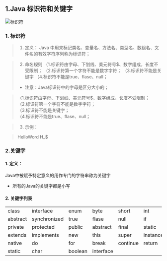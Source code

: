   

 ## 1.Java 标识符和关键字
![标识符](http://i.imgur.com/SbBrK6H.png)
### 1. 标识符
  >1. 定义：
  >   Java 中用来标记类名、变量名、方法名、类型名、数组名、文件名的有效字符序列称为标识符；
  
  >   2. 命名规则
  >   （1.标识符由字母、下划线、美元符号$、数字组成，长度不受限制；
  >   （2.标识符第一个字符不能是数字字符；
  >   （3.标识符不能是关键字
  >   （4.标识符不能是true、flase、null；
  >   - 注意：Java标识符中的字母是区分大小的；
  
 > （1.标识符由字母、下划线、美元符号$、数字组成，长度不受限制；<br>
 > （2.标识符第一个字符不能是数字字符；<br>
 >（3.标识符不能是关键字；<br>
 >（4.标识符不能是true、flase、null；<br>
  
  >   3. 示例：
  
  >   HelloWord H_$
### 2.关键字
#### 1. 定义：
Java中被赋予特定意义的用作专门的字符串称为关键字
- 所有的Java的关键字都是小写

#### 2. 关键字列表
<table>
<tr>
<td>class</td>
<td>interface</td>
<td>enum</td>
<td>byte</td>
<td>short</td>
<td>int</td>
<td>long</td>
<td>float</td>
<td>double</td>
<td>goto</td>

</tr>
<tr>
<td>abstract</td>
<td>synchronized</td>
<td>true</td>
<td>flase</td>
<td>null</td>
<td>if</td>
<td>else</td>
<td>switch</td>
<td>case</td>
<td>defealt</td>

</tr>
<tr>
<td>private</td>
<td>protected</td>
<td>public</td>
<td>abstract</td>
<td>final</td>
<td>static</td>
<td>package</td>
<td>import</td>
<td>void</td>
<td>while</td>
</tr>
<tr>

<td>extends</td>
<td>implements</td>
<td>new</td>
<td>this</td>
<td>super</td>
<td>instanceof</td>
<td>try</td>
<td>catch</td>
<td>finally</td>
<td>throw</td>
</tr>
<tr>
<td>native</td>
<td>do</td>
<td>for</td>
<td>break</td>
<td>continue</td>
<td>return</td>
<td>volatile</td>
<td>transient</td>
<td>throws</td>
<td>strictfp</td>
</tr>
<tr>
<td>static
</td>
<td>char</td>
<td>boolean</td>
<td>interface</td>
</tr>
</table>



      

